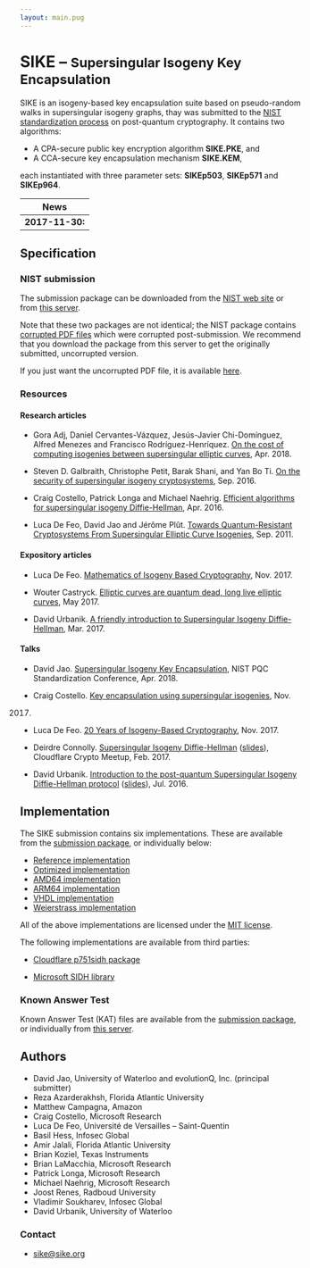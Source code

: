 ```yaml
---
layout: main.pug
---
```


# SIKE – <small>Supersingular Isogeny Key Encapsulation</small>

SIKE is an isogeny-based key encapsulation suite based on pseudo-random
walks in supersingular isogeny graphs, thay was submitted to the [NIST
standardization
process](https://csrc.nist.gov/Projects/Post-Quantum-Cryptography) on
post-quantum cryptography. It contains two algorithms: 

- A CPA-secure public key encryption algorithm **SIKE.PKE**, and
- A CCA-secure key encapsulation mechanism **SIKE.KEM**,

each instantiated with three parameter sets: **SIKEp503**,
**SIKEp571** and **SIKEp964**.

| News |
|-|
| **2017-11-30:** | SIKE proposal submitted to [NIST PQC process](https://csrc.nist.gov/Projects/Post-Quantum-Cryptography).

## Specification

### NIST submission

The submission package can be downloaded from the [NIST web
site](https://csrc.nist.gov/projects/post-quantum-cryptography/round-1-submissions)
or from [this server](files/SIKE.zip).

Note that these two packages are not identical; the NIST package
contains [corrupted PDF
files](https://groups.google.com/a/list.nist.gov/forum/#!topic/pqc-forum/FB_H0WkXU_M)
which were corrupted post-submission.  We recommend that you download
the package from this server to get the originally submitted,
uncorrupted version.

If you just want the uncorrupted PDF file, it is available
[here](files/SIDH-spec.pdf).

### Resources

#### Research articles

- Gora Adj, Daniel Cervantes-Vázquez, Jesús-Javier Chi-Domínguez, Alfred
  Menezes and Francisco Rodríguez-Henríquez. [On the cost of computing
isogenies between supersingular elliptic
curves](https://eprint.iacr.org/2018/313), Apr. 2018.

- Steven D. Galbraith, Christophe Petit, Barak Shani, and Yan Bo Ti.
  [On the security of supersingular isogeny
cryptosystems](https://eprint.iacr.org/2016/859), Sep. 2016.

- Craig Costello, Patrick Longa and Michael Naehrig. [Efficient
  algorithms for supersingular isogeny
  Diffie-Hellman](https://eprint.iacr.org/2016/413), Apr. 2016.

- Luca De Feo, David Jao and Jérôme Plût. [Towards Quantum-Resistant
  Cryptosystems From Supersingular Elliptic Curve
Isogenies](https://eprint.iacr.org/2011/506), Sep. 2011.

#### Expository articles

- Luca De Feo. [Mathematics of Isogeny Based
  Cryptography](https://arxiv.org/abs/1711.04062), Nov. 2017.

- Wouter Castryck. [Elliptic curves are quantum dead, long live elliptic
  curves](https://www.esat.kuleuven.be/cosic/elliptic-curves-are-quantum-dead-long-live-elliptic-curves/),
May 2017.


- David Urbanik. [A friendly introduction to Supersingular Isogeny
  Diffie-Hellman](https://csclub.uwaterloo.ca/~dburbani/work/friendlysidh.pdf),
Mar. 2017.

#### Talks

- David Jao. [Supersingular Isogeny Key Encapsulation](files/SIKE.pdf),
  NIST PQC Standardization Conference, Apr. 2018.

- Craig Costello. [Key encapsulation using supersingular
  isogenies](https://ecc2017.cs.ru.nl/slides/ecc2017-costello.pdf), Nov.
2017.

- Luca De Feo. [20 Years of Isogeny-Based
  Cryptography](http://defeo.lu/docet/assets/slides/2017-11-14-ecc.pdf),
Nov. 2017.

- Deirdre Connolly. [Supersingular Isogeny
  Diffie-Hellman](https://www.youtube.com/watch?v=ctP24WKusX0)
([slides](https://dconnolly.github.io/talks/cloudflare-crypto-meetup-feb-2017/Crypto%20Meetup%20Feb%202017.pdf)),
Cloudflare Crypto Meetup, Feb. 2017.

- David Urbanik. [Introduction to the post-quantum Supersingular Isogeny
  Diffie-Hellman protocol](https://www.youtube.com/watch?v=PW5Vsu57o9I)
([slides](https://csclub.uwaterloo.ca/~dburbani/work/sidh_talk_july_2016.pdf)),
Jul. 2016.

## Implementation

The SIKE submission contains six implementations. These are available
from the [submission package](files/SIKE.zip), or individually below:

- [Reference implementation](files/reference.zip)
- [Optimized implementation](files/optimized.zip)
- [AMD64 implementation](files/x64.zip)
- [ARM64 implementation](files/arm64.zip)
- [VHDL implementation](files/vhdl.zip)
- [Weierstrass implementation](files/weierstrass.zip)

All of the above implementations are licensed under the [MIT
license](files/License.txt).

The following implementations are available from third parties:

- [Cloudflare p751sidh package](https://github.com/cloudflare/p751sidh)

- [Microsoft SIDH library](https://github.com/Microsoft/PQCrypto-SIDH)

### Known Answer Test

Known Answer Test (KAT) files are available from the [submission
package](files/SIKE.zip), or individually from [this
server](files/KAT/).

## Authors

- David Jao, University of Waterloo and evolutionQ, Inc. (principal submitter)
- Reza Azarderakhsh, Florida Atlantic University
- Matthew Campagna, Amazon
- Craig Costello, Microsoft Research
- Luca De Feo, Université de Versailles – Saint-Quentin
- Basil Hess, Infosec Global
- Amir Jalali, Florida Atlantic University
- Brian Koziel, Texas Instruments
- Brian LaMacchia, Microsoft Research
- Patrick Longa, Microsoft Research
- Michael Naehrig, Microsoft Research
- Joost Renes, Radboud University
- Vladimir Soukharev, Infosec Global
- David Urbanik, University of Waterloo

### Contact

- [sike@sike.org](mailto:sike@sike.org)
